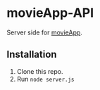 # movieApp-API
Server side for [movieApp](https://github.com/criticalnooks/movieApp).

## Installation
1. Clone this repo.
2. Run ```node server.js```
